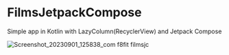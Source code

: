 # FilmsJetpackCompose
Simple app in Kotlin with LazyColumn(RecyclerView) and Jetpack Compose

![Screenshot_20230901_125838_com f8fit filmsjc](https://github.com/JoseJonatan/FilmsJetpackCompose/assets/55114191/9d8140cf-61be-4063-b55f-6235d8d73928)
